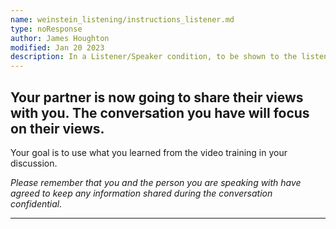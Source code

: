 ```yaml
---
name: weinstein_listening/instructions_listener.md
type: noResponse
author: James Houghton
modified: Jan 20 2023
description: In a Listener/Speaker condition, to be shown to the listener during discussion
---
```


## Your partner is now going to share their views with you. The conversation you have will focus on their views.

Your goal is to use what you learned from the video training in your discussion.

_Please remember that you and the person you are speaking with have agreed to keep any information shared during the conversation confidential._

---
